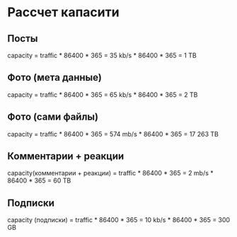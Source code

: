 # Рассчет капасити
## Посты
capacity = traffic * 86400 * 365 = 35 kb/s * 86400 * 365 = 1 TB
## Фото (мета данные)
capacity = traffic * 86400 * 365 = 65 kb/s * 86400 * 365 = 2 TB
## Фото (сами файлы)
capacity = traffic * 86400 * 365 = 574 mb/s * 86400 * 365 = 17 263 TB
## Комментарии + реакции
capacity(комментарии + реакции) = traffic * 86400 * 365 = 2 mb/s * 86400 * 365 = 60 TB
## Подписки
capacity (подписки) = traffic * 86400 * 365 = 10 kb/s * 86400 * 365 = 300 GB
